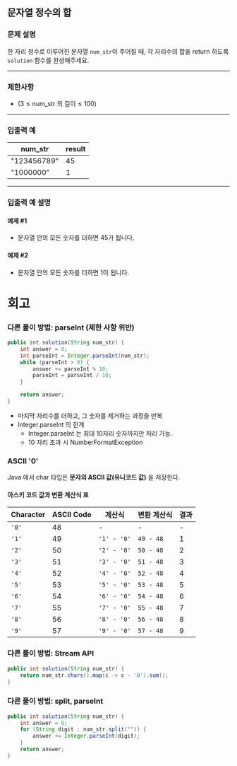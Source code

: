 ## 문자열 정수의 합

### 문제 설명
한 자리 정수로 이루어진 문자열 `num_str`이 주어질 때, 각 자리수의 합을 return 하도록 `solution` 함수를 완성해주세요.

---

### 제한사항
- $( 3 \leq \text{num_str 의 길이} \leq 100 )$

---

### 입출력 예

| num_str       | result |
|---------------|--------|
| "123456789"   | 45     |
| "1000000"     | 1      |

---

### 입출력 예 설명

#### 예제 #1
- 문자열 안의 모든 숫자를 더하면 45가 됩니다.

#### 예제 #2
- 문자열 안의 모든 숫자를 더하면 1이 됩니다.
# 회고
### 다른 풀이 방법: parseInt (제한 사항 위반)
```java
public int solution(String num_str) {
    int answer = 0;
    int parseInt = Integer.parseInt(num_str);
    while (parseInt > 0) {
        answer += parseInt % 10;
        parseInt = parseInt / 10;
    }

    return answer;
}
```
- 마지막 자리수를 더하고, 그 숫자를 제거하는 과정을 반복
- Integer.parseInt 의 한계
  - Integer.parseInt 는 최대 10자리 숫자까지만 처리 가능.
  - 10 자리 초과 시 NumberFormatException
### ASCII '0'
Java 에서 char 타입은 **문자의 ASCII 값(유니코드 값)** 을 저장한다.
#### 아스키 코드 값과 변환 계산식 표
| Character | ASCII Code | 계산식         | 변환 계산식    | 결과 |
|-----------|------------|-------------|-----------|----|
| `'0'`     | 48         | -           | -         | -  |
| `'1'`     | 49         | `'1' - '0'` | `49 - 48` | 1  |
| `'2'`     | 50         | `'2' - '0'` | `50 - 48` | 2  |
| `'3'`     | 51         | `'3' - '0'` | `51 - 48` | 3  |
| `'4'`     | 52         | `'4' - '0'` | `52 - 48` | 4  |
| `'5'`     | 53         | `'5' - '0'` | `53 - 48` | 5  |
| `'6'`     | 54         | `'6' - '0'` | `54 - 48` | 6  |
| `'7'`     | 55         | `'7' - '0'` | `55 - 48` | 7  |
| `'8'`     | 56         | `'8' - '0'` | `56 - 48` | 8  |
| `'9'`     | 57         | `'9' - '0'` | `57 - 48` | 9  |

### 다른 풀이 방법: Stream API
```java
public int solution(String num_str) {
    return num_str.chars().map(c -> c - '0').sum();
}
```
### 다른 풀이 방법: split, parseInt
```java
public int solution(String num_str) {
    int answer = 0;
    for (String digit : num_str.split("")) {
        answer += Integer.parseInt(digit);
    }
    return answer;
}
```